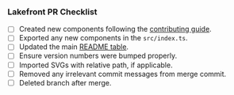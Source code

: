 ### Lakefront PR Checklist

- [ ]  Created new components following the [contributing guide](#https://github.com/ToyotaResearchInstitute/lakefront/blob/main/CONTRIBUTING.md#adding-new-components).
- [ ]  Exported any new components in the `src/index.ts`.
- [ ]  Updated the main [README table](https://github.com/ToyotaResearchInstitute/lakefront#how-to-add-components-to-this-table).
- [ ]  Ensure version numbers were bumped properly.
- [ ]  Imported SVGs with relative path, if applicable.
- [ ]  Removed any irrelevant commit messages from merge commit.
- [ ]  Deleted branch after merge.
